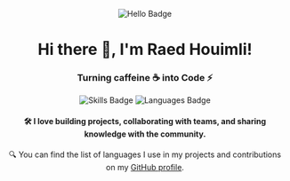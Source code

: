 <p align="center">
  <img src="https://img.shields.io/badge/hello-hi-green?style=for-the-badge&logo=python&logoColor=white" alt="Hello Badge" />
</p>

<h1 align="center">Hi there 👋, I'm Raed Houimli!</h1>
<h3 align="center">Turning caffeine ☕ into Code ⚡</h3>

<p align="center">
  <img src="https://img.shields.io/badge/Skills-Python%20|%20JavaScript%20|%20Data%20Science%20|%20Cybersecurity-blue?style=flat&logo=python&logoColor=white" alt="Skills Badge" />
  <img src="https://img.shields.io/badge/Languages-See%20My%20GitHub%20Profile%20For%20Details-yellow?style=flat&logo=language&logoColor=white" alt="Languages Badge" />
</p>

<h4 align="center">
  🛠️ I love building projects, collaborating with teams, and sharing knowledge with the community.
</h4>

<p align="center">
  🔍 You can find the list of languages I use in my projects and contributions on my <a href="https://github.com/raedhouimli" target="_blank">GitHub profile</a>.
</p>
